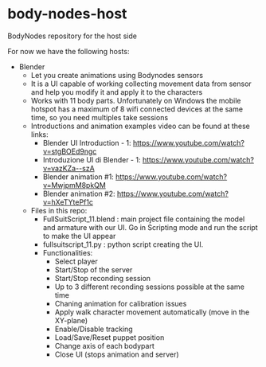 # body-nodes-host
BodyNodes repository for the host side

For now we have the following hosts:
- Blender
  - Let you create animations using Bodynodes sensors
  - It is a UI capable of working collecting movement data from sensor and help you modify it and apply it to the characters
  - Works with 11 body parts. Unfortunately on Windows the mobile hotspot has a maximum of 8 wifi connected devices at the same time, so you need multiples take sessions 
  - Introductions and animation examples video can be found at these links:
    - Blender UI Introduction - 1: https://www.youtube.com/watch?v=stgBOEd9ngc
	- Introduzione UI di Blender - 1: https://www.youtube.com/watch?v=vazKZa--szA
	- Blender animation #1: https://www.youtube.com/watch?v=MwjpmM8pkQM
	- Blender animation #2: https://www.youtube.com/watch?v=hXeTYtePf1c
  - Files in this repo:
    - FullSuitScript_11.blend : main project file containing the model and armature with our UI. Go in Scripting mode and run the script to make the UI appear
    - fullsuitscript_11.py : python script creating the UI.
    - Functionalities:
        - Select player
        - Start/Stop of the server
		- Start/Stop reconding session
		- Up to 3 different reconding sessions possible at the same time
		- Chaning animation for calibration issues
		- Apply walk character movement automatically (move in the XY-plane)
		- Enable/Disable tracking
		- Load/Save/Reset puppet position
        - Change axis of each bodypart
		- Close UI (stops animation and server)